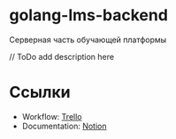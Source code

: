 # golang-lms-backend
Серверная часть обучающей платформы

// ToDo add description here

# Ссылки
- Workflow: [Trello](https://trello.com/b/6s2dfFx6/lms-backend)
- Documentation: [Notion](https://www.notion.so/Backend-docs-20a877f80e824dad962fecd948f20a2f)
